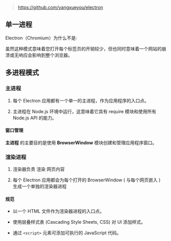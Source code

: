 > https://github.com/yangxueyou/electron

## 单一进程

Electron（Chromium）为什么不是:

虽然这种模式意味着您打开每个标签页的开销较少，但也同时意味着一个网站的崩溃或无响应会影响到整个浏览器。

## 多进程模式

### 主进程

1. 每个 Electron 应用都有一个单一的主进程，作为应用程序的入口点。 

2. 主进程在 Node.js 环境中运行，这意味着它具有 require 模块和使用所有 Node.js API 的能力。

#### 窗口管理

**主进程** 的主要目的是使用 **BrowserWindow** 模块创建和管理应用程序窗口。

### 渲染进程

1. 渲染器负责 渲染 网页内容

2. 每个 Electron 应用都会为每个打开的 BrowserWindow ( 与每个网页嵌入 ) 生成一个单独的渲染器进程

#### 规范

- 以一个 HTML 文件作为渲染器进程的入口点。

- 使用层叠样式表 (Cascading Style Sheets, CSS) 对 UI 添加样式。

- 通过 `<script>` 元素可添加可执行的 JavaScript 代码。